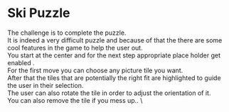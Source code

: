 # Ski Puzzle
The challenge is to complete the puzzle.\
It is indeed a very difficult puzzle and because of that the there are some cool features in the game to help the user out.\
You start at the center and for the next step appropriate place holder get enabled .\
For the first move you can choose any picture tile you want.\
After that the tiles that are potentially the right fit are highlighted to guide the user in their selection. \
The user can also rotate the tile in order to adjust the orientation of it.\
You can also remove the tile if you mess up.. \

